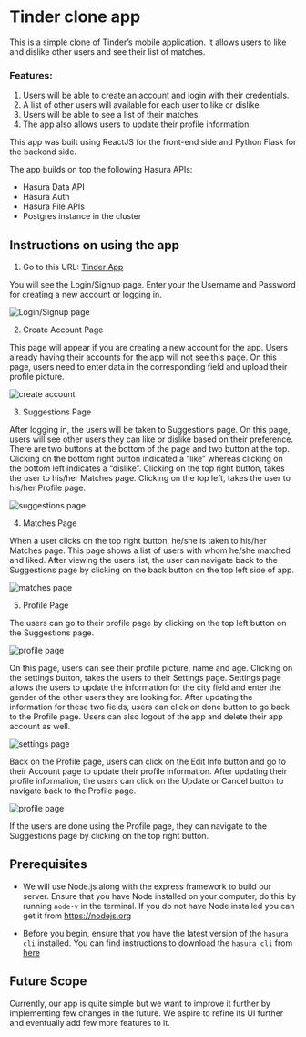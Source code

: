 # Tinder clone app

This is a simple clone of Tinder’s mobile application. It allows users to like and dislike other users and see their list of matches.

### Features:

1. Users will be able to create an account and login with their credentials.
2. A list of other users will available for each user to like or dislike.
3. Users will be able to see a list of their matches.
4. The app also allows users to update their profile information.

This app was built using ReactJS for the front-end side and Python Flask for the backend side.

The app builds on top the following Hasura APIs:
* Hasura Data API
* Hasura Auth
* Hasura File APIs
* Postgres instance in the cluster

 
## Instructions on using the app
1. Go to this URL:
[Tinder App](https://ui.acrophobia73.hasura-app.io/)

You will see the Login/Signup page. Enter your the Username and Password for creating a new account or logging in.

![Login/Signup page](https://drive.google.com/file/d/1HTkE47tApCKxW3BTimlyWfZMc-bDm7BK/view?usp=sharing)

2. Create Account Page

This page will appear if you are creating a new account for the app. Users already having their accounts for the app will not see this page. On this page, users need to enter data in the corresponding field and upload their profile picture.

![create account](https://drive.google.com/file/d/1TcBpkibLf8NQRxuMulhYP0KBorQLxZ98/view?usp=sharing)

3. Suggestions Page

After logging in, the users will be taken to Suggestions page. On this page, users will see other users they can like or dislike based on their preference. There are two buttons at the bottom of the page and two button at the top. Clicking on the bottom right button indicated a “like” whereas clicking on the bottom left indicates a “dislike”. Clicking on the top right button, takes the user to his/her Matches page. Clicking on the top left, takes the user to his/her Profile page.

![suggestions page](https://drive.google.com/file/d/1Hws-gm2X7LR5jIKfCDOb_vwi8ZcYRbVR/view?usp=sharing)

4. Matches Page

When a user clicks on the top right button, he/she is taken to his/her Matches page. This page shows a list of users with whom he/she matched and liked. After viewing the users list, the user can navigate back to the Suggestions page by clicking on the back button on the top left side of app.

![matches page](https://drive.google.com/file/d/1k6JJByXEXoqj-RBMConta8OPxk7tKGNH/view?usp=sharing)

5. Profile Page

The users can go to their profile page by clicking on the top left button on the Suggestions page.

![profile page](https://drive.google.com/file/d/1mhI05v1uhkLl0-1LLYxmYdfTDRJ-1HNP/view?usp=sharing)


On this page, users can see their profile picture, name and age. Clicking on the settings button, takes the users to their Settings page. Settings page allows the users to update the information for the city field and enter the gender of the other users they are looking for. After updating the information for these two fields, users can click on done button to go back to the Profile page. Users can also logout of the app and delete their app account as well.

![settings page](https://drive.google.com/file/d/1TYcfcwB1RA4n5G3L5jyc3JS8RAbHDYMa/view?usp=sharing)

Back on the Profile page, users can click on the Edit Info button and go to their Account page to update their profile information. After updating their profile information, the users can click on the Update or Cancel button to navigate back to the Profile page.

![profile page](https://drive.google.com/file/d/1mhI05v1uhkLl0-1LLYxmYdfTDRJ-1HNP/view?usp=sharing)

If the users are done using the Profile page, they can navigate to the Suggestions page by clicking on the top right button.


## Prerequisites
* We will use Node.js along with the express framework to build our server. Ensure that you have Node installed on your computer, do this by running `node-v` in the terminal. If you do not have Node installed you can get it from https://nodejs.org

* Before you begin, ensure that you have the latest version of the `hasura cli` installed. You can find instructions to download the `hasura cli` from [here](https://docs.hasura.io/0.15/manual/install-hasura-cli.html)


## Future Scope
Currently, our app is quite simple but we want to improve it further by implementing few changes in the future. We aspire to refine its UI further and eventually add few more features to it.

